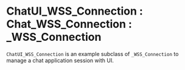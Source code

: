 # ChatUI_WSS_Connection : Chat_WSS_Connection : _WSS_Connection

`ChatUI_WSS_Connection` is an example subclass of `_WSS_Connection` to manage a chat application session with UI.